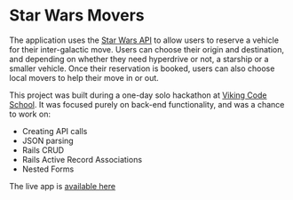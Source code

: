 # Star Wars Movers

The application uses the [Star Wars API](swapi.co/documentation) to allow users to reserve a vehicle for their inter-galactic move. Users can choose their origin and destination, and depending on whether they need hyperdrive or not, a starship or a smaller vehicle. Once their reservation is booked, users can also choose local movers to help their move in or out. 

This project was built during a one-day solo hackathon at [Viking Code School](www.vikingcodeschool.com). It was focused purely on back-end functionality, and was a chance to work on:
  - Creating API calls
  - JSON parsing
  - Rails CRUD
  - Rails Active Record Associations
  - Nested Forms

The live app is [available here](https://frozen-mountain-23545.herokuapp.com/)
